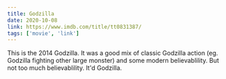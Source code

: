 ```yaml
---
title: Godzilla
date: 2020-10-08
link: https://www.imdb.com/title/tt0831387/
tags: ['movie', 'link']
---
```


This is the 2014 Godzilla. It was a good mix of classic Godzilla action (eg. Godzilla fighting other large monster) and
some modern believablility. But not too much believablility. It'd Godzilla.
